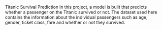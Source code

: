 Titanic Survival Prediction
In this project, a model is built that predicts whether a passenger on the Titanic survived or not. The dataset used here contains the information about the individual passengers such as age, gender, ticket class, fare and whether or not they survived.
